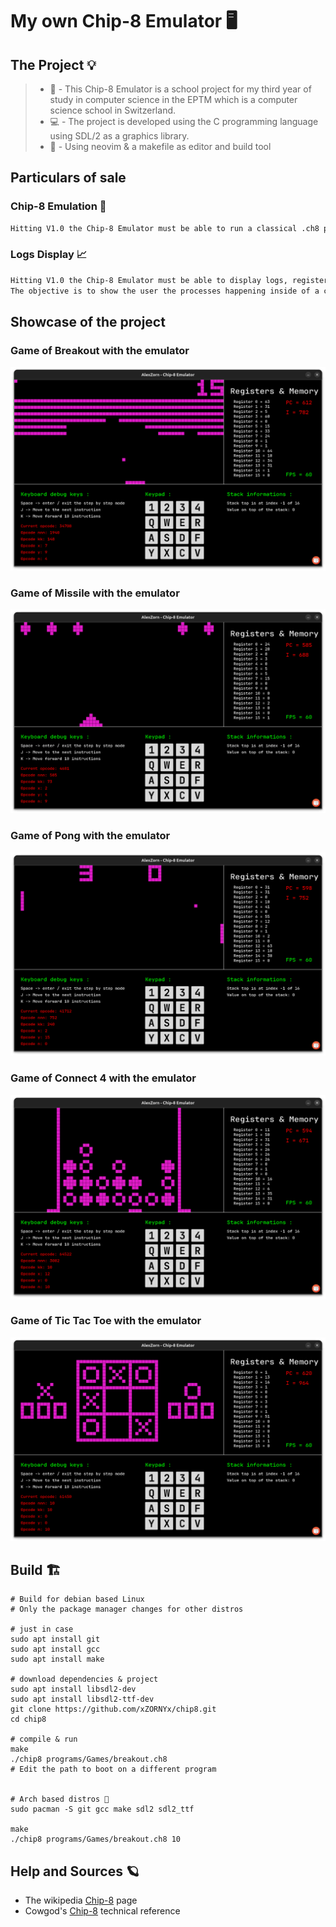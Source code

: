 # My own Chip-8 Emulator 🖥

## The Project 💡
> - 🏫 - This Chip-8 Emulator is a school project for my third year of study in computer science in the EPTM which is a computer science school in Switzerland.
> - 💻 - The project is developed using the C programming language using SDL/2 as a graphics library.
> - 🗿 - Using neovim & a makefile as editor and build tool


## Particulars of sale
### Chip-8 Emulation 🦾
```txt
Hitting V1.0 the Chip-8 Emulator must be able to run a classical .ch8 program correctly
```

### Logs Display 📈
```txt
Hitting V1.0 the Chip-8 Emulator must be able to display logs, registers, memory states and content.
The objective is to show the user the processes happening inside of a computer.
```

## Showcase of the project
### Game of Breakout with the emulator
![Breakout](./screenshots/Breakout.png)

### Game of Missile with the emulator
![Missile](./screenshots/Missile.png)

### Game of Pong with the emulator
![Pong](./screenshots/Pong.png)

### Game of Connect 4 with the emulator
![Connect 4](./screenshots/Connect4.png)

### Game of Tic Tac Toe with the emulator
![Tic Tac Toe](./screenshots/Tictac.png)

## Build 🏗️
```shell
# Build for debian based Linux
# Only the package manager changes for other distros

# just in case
sudo apt install git
sudo apt install gcc
sudo apt install make

# download dependencies & project
sudo apt install libsdl2-dev
sudo apt install libsdl2-ttf-dev
git clone https://github.com/xZORNYx/chip8.git
cd chip8

# compile & run
make
./chip8 programs/Games/breakout.ch8
# Edit the path to boot on a different program


# Arch based distros 🗿
sudo pacman -S git gcc make sdl2 sdl2_ttf

make
./chip8 programs/Games/breakout.ch8 10 
```

## Help and Sources 🪐
- The wikipedia [Chip-8](https://en.wikipedia.org/wiki/CHIP-8) page
- Cowgod's [Chip-8](http://devernay.free.fr/hacks/chip8/C8TECH10.HTM#6xkk) technical reference
